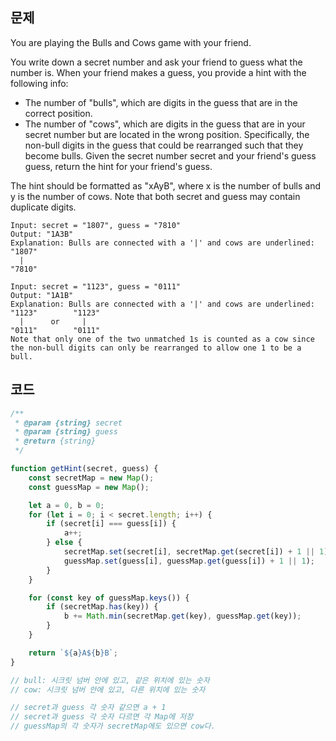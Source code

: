 ## 문제
You are playing the Bulls and Cows game with your friend.

You write down a secret number and ask your friend to guess what the number is. When your friend makes a guess, you provide a hint with the following info:

- The number of "bulls", which are digits in the guess that are in the correct position.
- The number of "cows", which are digits in the guess that are in your secret number but are located in the wrong position. Specifically, the non-bull digits in the guess that could be rearranged such that they become bulls.
Given the secret number secret and your friend's guess guess, return the hint for your friend's guess.

The hint should be formatted as "xAyB", where x is the number of bulls and y is the number of cows. Note that both secret and guess may contain duplicate digits.

```
Input: secret = "1807", guess = "7810"
Output: "1A3B"
Explanation: Bulls are connected with a '|' and cows are underlined:
"1807"
  |
"7810"
```

```
Input: secret = "1123", guess = "0111"
Output: "1A1B"
Explanation: Bulls are connected with a '|' and cows are underlined:
"1123"        "1123"
  |      or     |
"0111"        "0111"
Note that only one of the two unmatched 1s is counted as a cow since the non-bull digits can only be rearranged to allow one 1 to be a bull.
```

## 코드

```js
/**
 * @param {string} secret
 * @param {string} guess
 * @return {string}
 */

function getHint(secret, guess) {
    const secretMap = new Map();
    const guessMap = new Map();

    let a = 0, b = 0;
    for (let i = 0; i < secret.length; i++) {
        if (secret[i] === guess[i]) {
            a++;
        } else {
            secretMap.set(secret[i], secretMap.get(secret[i]) + 1 || 1);
            guessMap.set(guess[i], guessMap.get(guess[i]) + 1 || 1);
        }
    }

    for (const key of guessMap.keys()) {
        if (secretMap.has(key)) {
            b += Math.min(secretMap.get(key), guessMap.get(key));
        }
    }

    return `${a}A${b}B`;
}

// bull: 시크릿 넘버 안에 있고, 같은 위치에 있는 숫자
// cow: 시크릿 넘버 안에 있고, 다른 위치에 있는 숫자

// secret과 guess 각 숫자 같으면 a + 1
// secret과 guess 각 숫자 다르면 각 Map에 저장
// guessMap의 각 숫자가 secretMap에도 있으면 cow다.
```
